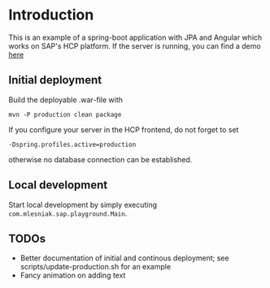# Introduction

This is an example of a spring-boot application with JPA and Angular which works on SAP's HCP platform. If the 
server is running, you can find a demo [here](https://datalakep1941749386trial.hanatrial.ondemand.com/server/)
 
## Initial deployment
 
Build the deployable .war-file with 
 
    mvn -P production clean package
    
If you configure your server in the HCP frontend, do not forget to set
    
    -Dspring.profiles.active=production
    
otherwise no database connection can be established.    
 
 
## Local development
 
Start local development by simply executing ```com.mlesniak.sap.playground.Main```.
    
    

## TODOs
 
- Better documentation of initial and continous deployment; see scripts/update-production.sh for an example
- Fancy animation on adding text